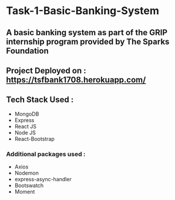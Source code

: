 # Task-1-Basic-Banking-System

## A basic banking system as part of the GRIP internship program provided by The Sparks Foundation

## Project Deployed on : https://tsfbank1708.herokuapp.com/

## Tech Stack Used :

- MongoDB
- Express
- React JS
- Node JS
- React-Bootstrap

### Additional packages used :

- Axios
- Nodemon
- express-async-handler
- Bootswatch
- Moment
